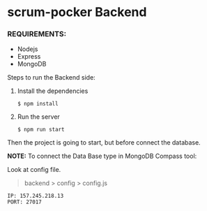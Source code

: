 # scrum-pocker Backend

### REQUIREMENTS:

- Nodejs
- Express
- MongoDB

Steps to run the Backend side:

1. Install the dependencies

    ```
    $ npm install
    ```

2. Run the server

    ```
    $ npm run start
    ```

Then the project is going to start, but before connect the database.

**NOTE:**
To connect the Data Base type in MongoDB Compass tool:

Look at config file.

> backend > config > config.js

```
IP: 157.245.218.13
PORT: 27017
```

